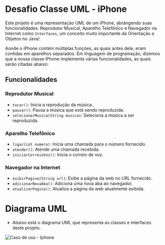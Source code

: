 # Desafio Classe UML - iPhone

Este projeto é uma representação UML de um iPhone, abrangendo suas funcionalidades: Reprodutor Musical, Aparelho Telefônico e Navegador na Internet como `Interfaces`, um conceito muito importante da Orientação a Objetos no Java!.

Aonde o iPhone contém múltiplas funções, as quais antes dele, eram contidas em aparelhos separados. Em linguagem de programação, dizemos que a nossa classe iPhone implementa várias funcionalidades, as quais serão citadas abaixo:
## Funcionalidades

### Reprodutor Musical
- `tocar()`: Inicia a reprodução da música.
- `pausar()`: Pausa a música que está sendo reproduzida.
- `selecionarMusica(String musica)`: Seleciona a música a ser reproduzida.

### Aparelho Telefônico
- `ligar(int numero)`: Inicia uma chamada para o número fornecido.
- `atender()`: Atende uma chamada recebida.
- `iniciarCorreioVoz()`: Inicia o correio de voz.

### Navegador na Internet
- `exibirPagina(String url)`: Exibe a página da web no URL fornecido.
- `adicionarNovaAba()`: Adiciona uma nova aba ao navegador.
- `atualizarPagina()`: Atualiza a página da web atualmente exibida.

# Diagrama UML
- Abaixo está o diagrama UML que representa as classes e interfaces deste projeto.
 
![Caso de uso - Iphone](https://github.com/user-attachments/assets/b663052c-bbd4-4023-82e2-481fa7d0befc)
